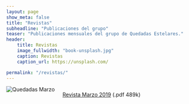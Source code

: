 ```yaml
---
layout: page
show_meta: false
title: "Revistas"
subheadline: "Publicaciones del grupo"
teaser: "Publicaciones mensuales del grupo de Quedadas Estelares."
header:
    title: Revistas
    image_fullwidth: "book-unsplash.jpg"
    caption: Revistas
    caption_url: https://unsplash.com/

permalink: "/revistas/"
---
```


<!--more-->

<div class="row t60">
    <div class="medium-6 columns b30">
        <img src="{{ site.urlimg }}quedadas_01.jpg" alt="Quedadas Marzo">
        <p><a href="/docs/marzo2019.pdf" target="blank" alt="Descargar revista">Revista Marzo 2019</a> (.pdf 489k)</p>
    </div>
</div><!-- /.row -->
